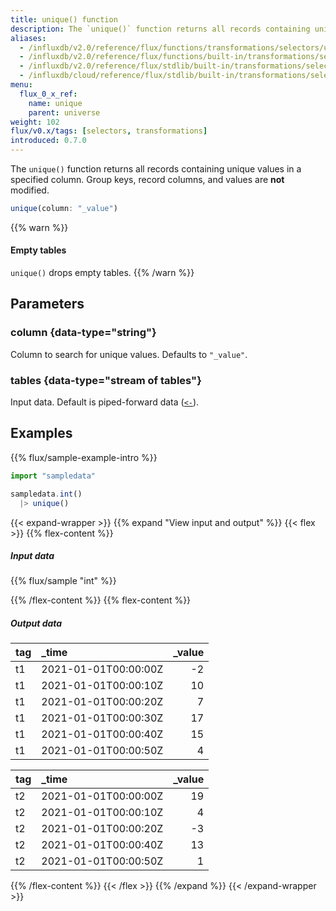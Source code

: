 ```yaml
---
title: unique() function
description: The `unique()` function returns all records containing unique values in a specified column.
aliases:
  - /influxdb/v2.0/reference/flux/functions/transformations/selectors/unique
  - /influxdb/v2.0/reference/flux/functions/built-in/transformations/selectors/unique/
  - /influxdb/v2.0/reference/flux/stdlib/built-in/transformations/selectors/unique/
  - /influxdb/cloud/reference/flux/stdlib/built-in/transformations/selectors/unique/
menu:
  flux_0_x_ref:
    name: unique
    parent: universe
weight: 102
flux/v0.x/tags: [selectors, transformations]
introduced: 0.7.0
---
```


The `unique()` function returns all records containing unique values in a specified column.
Group keys, record columns, and values are **not** modified.

```js
unique(column: "_value")
```

{{% warn %}}
#### Empty tables
`unique()` drops empty tables.
{{% /warn %}}

## Parameters

### column {data-type="string"}
Column to search for unique values.
Defaults to `"_value"`.

### tables {data-type="stream of tables"}
Input data.
Default is piped-forward data ([`<-`](/flux/v0.x/spec/expressions/#pipe-expressions)).

## Examples
{{% flux/sample-example-intro %}}

```js
import "sampledata"

sampledata.int()
  |> unique()
```

{{< expand-wrapper >}}
{{% expand "View input and output" %}}
{{< flex >}}
{{% flex-content %}}

##### Input data
{{% flux/sample "int" %}}

{{% /flex-content %}}
{{% flex-content %}}

##### Output data
| tag | _time                | _value |
| :-- | :------------------- | -----: |
| t1  | 2021-01-01T00:00:00Z |     -2 |
| t1  | 2021-01-01T00:00:10Z |     10 |
| t1  | 2021-01-01T00:00:20Z |      7 |
| t1  | 2021-01-01T00:00:30Z |     17 |
| t1  | 2021-01-01T00:00:40Z |     15 |
| t1  | 2021-01-01T00:00:50Z |      4 |

| tag | _time                | _value |
| :-- | :------------------- | -----: |
| t2  | 2021-01-01T00:00:00Z |     19 |
| t2  | 2021-01-01T00:00:10Z |      4 |
| t2  | 2021-01-01T00:00:20Z |     -3 |
| t2  | 2021-01-01T00:00:40Z |     13 |
| t2  | 2021-01-01T00:00:50Z |      1 |

{{% /flex-content %}}
{{< /flex >}}
{{% /expand %}}
{{< /expand-wrapper >}}
